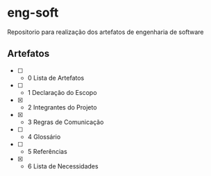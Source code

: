 # eng-soft
Repositorio para realização dos artefatos de engenharia de software

## Artefatos
- [ ] - 0  Lista de Artefatos
- [ ] - 1  Declaração do Escopo
- [X] - 2  Integrantes do Projeto
- [X] - 3  Regras de Comunicação
- [ ] - 4  Glossário
- [ ] - 5  Referências
- [X] - 6  Lista de Necessidades 

